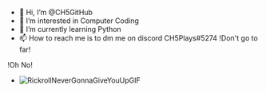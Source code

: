 - 👋 Hi, I’m @CH5GitHub
- 👀 I’m interested in Computer Coding
- 🌱 I’m currently learning Python
- 📫 How to reach me is to dm me on discord CH5Plays#5274
!Don't go to far!










!Oh No!








- ![RickrollNeverGonnaGiveYouUpGIF](https://user-images.githubusercontent.com/92840372/194317057-df216356-8520-4c04-94c0-c04e76a53529.gif)

<!---
CH5GitHub/CH5GitHub is a ✨ special ✨ repository because its `README.md` (this file) appears on your GitHub profile.
You can click the Preview link to take a look at your changes.
--->
